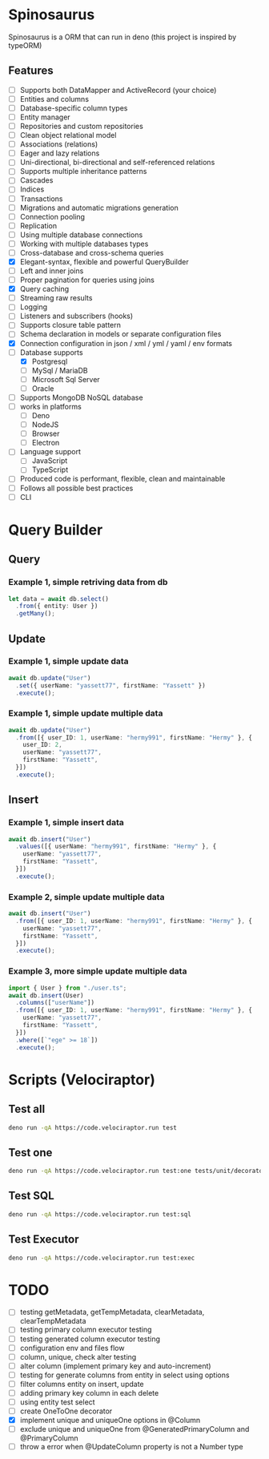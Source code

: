 # Spinosaurus

Spinosaurus is a ORM that can run in deno (this project is inspired by typeORM)

## Features

- [ ] Supports both DataMapper and ActiveRecord (your choice)
- [ ] Entities and columns
- [ ] Database-specific column types
- [ ] Entity manager
- [ ] Repositories and custom repositories
- [ ] Clean object relational model
- [ ] Associations (relations)
- [ ] Eager and lazy relations
- [ ] Uni-directional, bi-directional and self-referenced relations
- [ ] Supports multiple inheritance patterns
- [ ] Cascades
- [ ] Indices
- [ ] Transactions
- [ ] Migrations and automatic migrations generation
- [ ] Connection pooling
- [ ] Replication
- [ ] Using multiple database connections
- [ ] Working with multiple databases types
- [ ] Cross-database and cross-schema queries
- [x] Elegant-syntax, flexible and powerful QueryBuilder
- [ ] Left and inner joins
- [ ] Proper pagination for queries using joins
- [x] Query caching
- [ ] Streaming raw results
- [ ] Logging
- [ ] Listeners and subscribers (hooks)
- [ ] Supports closure table pattern
- [ ] Schema declaration in models or separate configuration files
- [x] Connection configuration in json / xml / yml / yaml / env formats
- [ ] Database supports
  - [x] Postgresql
  - [ ] MySql / MariaDB
  - [ ] Microsoft Sql Server
  - [ ] Oracle
- [ ] Supports MongoDB NoSQL database
- [ ] works in platforms
  - [ ] Deno
  - [ ] NodeJS
  - [ ] Browser
  - [ ] Electron
- [ ] Language support
  - [ ] JavaScript
  - [ ] TypeScript
- [ ] Produced code is performant, flexible, clean and maintainable
- [ ] Follows all possible best practices
- [ ] CLI

# Query Builder

## Query

### Example 1, simple retriving data from db

```typescript
let data = await db.select()
  .from({ entity: User })
  .getMany();
```

## Update

### Example 1, simple update data

```typescript
await db.update("User")
  .set({ userName: "yassett77", firstName: "Yassett" })
  .execute();
```

### Example 1, simple update multiple data

```typescript
await db.update("User")
  .from([{ user_ID: 1, userName: "hermy991", firstName: "Hermy" }, {
    user_ID: 2,
    userName: "yassett77",
    firstName: "Yassett",
  }])
  .execute();
```

## Insert

### Example 1, simple insert data

```typescript
await db.insert("User")
  .values([{ userName: "hermy991", firstName: "Hermy" }, {
    userName: "yassett77",
    firstName: "Yassett",
  }])
  .execute();
```

### Example 2, simple update multiple data

```typescript
await db.insert("User")
  .from([{ user_ID: 1, userName: "hermy991", firstName: "Hermy" }, {
    userName: "yassett77",
    firstName: "Yassett",
  }])
  .execute();
```

### Example 3, more simple update multiple data

```typescript
import { User } from "./user.ts";
await db.insert(User)
  .columns(["userName"])
  .from([{ user_ID: 1, userName: "hermy991", firstName: "Hermy" }, {
    userName: "yassett77",
    firstName: "Yassett",
  }])
  .where([`"ege" >= 18`])
  .execute();
```

# Scripts (Velociraptor)

<!-- ## Test file
```bash
deno run -qA https://code.velociraptor.run <SCRIPT>
``` -->

## Test all

```bash
deno run -qA https://code.velociraptor.run test
```

## Test one

```bash
deno run -qA https://code.velociraptor.run test:one tests/unit/decorator_column_executor_test.ts
```

## Test SQL

```bash
deno run -qA https://code.velociraptor.run test:sql
```

## Test Executor

```bash
deno run -qA https://code.velociraptor.run test:exec
```

# TODO

- [ ] testing getMetadata, getTempMetadata, clearMetadata, clearTempMetadata
- [ ] testing primary column executor testing
- [ ] testing generated column executor testing
- [ ] configuration env and files flow
- [ ] column, unique, check alter testing
- [ ] alter column (implement primary key and auto-increment)
- [ ] testing for generate columns from entity in select using options
- [ ] filter columns entity on insert, update
- [ ] adding primary key column in each delete
- [ ] using entity test select
- [ ] create OneToOne decorator
- [x] implement unique and uniqueOne options in @Column
- [ ] exclude unique and uniqueOne from @GeneratedPrimaryColumn and
  @PrimaryColumn
- [ ] throw a error when @UpdateColumn property is not a Number type
